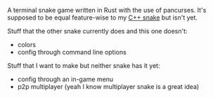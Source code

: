 A terminal snake game written in Rust with the use of pancurses.
It's supposed to be equal feature-wise to my [C++ snake](https://github.com/GOKOP/snake) but isn't yet.

Stuff that the other snake currently does and this one doesn't:
- colors
- config through command line options

Stuff that I want to make but neither snake has it yet:
- config through an in-game menu
- p2p multiplayer (yeah I know multiplayer snake is a great idea)
